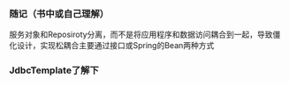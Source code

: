 ### 随记（书中或自己理解）
  服务对象和Reposiroty分离，而不是将应用程序和数据访问耦合到一起，导致僵化设计，实现松耦合主要通过接口或Spring的Bean两种方式

### JdbcTemplate了解下
